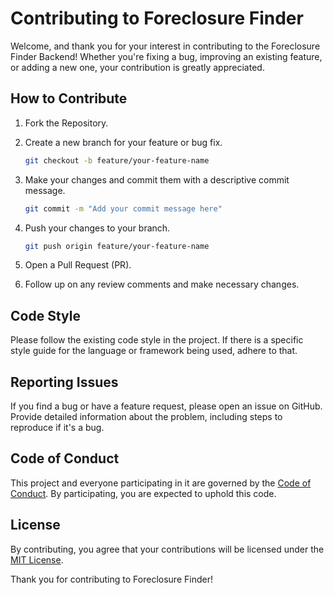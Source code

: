# Contributing to Foreclosure Finder

Welcome, and thank you for your interest in contributing to the Foreclosure Finder Backend! Whether you're fixing a bug, improving an existing feature, or adding a new one, your contribution is greatly appreciated.

## How to Contribute

1. Fork the Repository.
2. Create a new branch for your feature or bug fix.

   ```bash
   git checkout -b feature/your-feature-name
   ```

3. Make your changes and commit them with a descriptive commit message.

   ```bash
   git commit -m "Add your commit message here"
   ```

4. Push your changes to your branch.

   ```bash
   git push origin feature/your-feature-name
   ```

5. Open a Pull Request (PR).

6. Follow up on any review comments and make necessary changes.

## Code Style

Please follow the existing code style in the project. If there is a specific style guide for the language or framework being used, adhere to that.

## Reporting Issues

If you find a bug or have a feature request, please open an issue on GitHub. Provide detailed information about the problem, including steps to reproduce if it's a bug.

## Code of Conduct

This project and everyone participating in it are governed by the [Code of Conduct](CODE_OF_CONDUCT.md). By participating, you are expected to uphold this code.

## License

By contributing, you agree that your contributions will be licensed under the [MIT License](LICENSE).

Thank you for contributing to Foreclosure Finder!